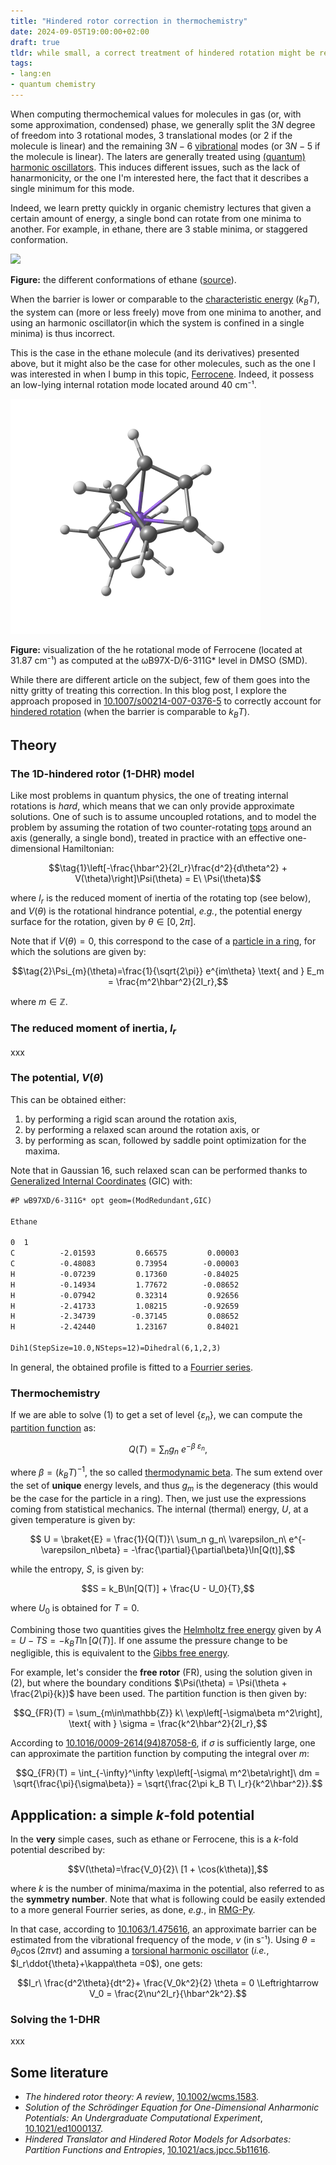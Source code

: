 ```yaml
---
title: "Hindered rotor correction in thermochemistry"
date: 2024-09-05T19:00:00+02:00
draft: true
tldr: while small, a correct treatment of hindered rotation might be required in some situations.
tags: 
- lang:en
- quantum chemistry
---
```


When computing thermochemical values for molecules in gas (or, with some approximation, condensed) phase, we generally split the $3N$ degree of freedom into 3 rotational modes, 3 translational modes (or 2 if the molecule is linear) and the remaining $3N-6$ [vibrational](https://en.wikipedia.org/wiki/Molecular_vibration) modes (or $3N-5$ if the molecule is linear).
The laters are generally treated using [(quantum) harmonic oscillators](https://en.wikipedia.org/wiki/Quantum_harmonic_oscillator).
This induces different issues, such as the lack of hanarmonicity, or the one I'm interested here, the fact that it describes a single minimum for this mode.

Indeed, we learn pretty quickly in organic chemistry lectures that given a certain amount of energy, a single bond can rotate from one minima to another.
For example, in ethane, there are 3 stable minima, or staggered conformation.

![](https://switkes.chemistry.ucsc.edu/teaching/CHEM1B/RotationalConformation/images/1.2_ethane.gif)

**Figure:** the different conformations of ethane ([source](https://switkes.chemistry.ucsc.edu/teaching/CHEM1B/RotationalConformation/Conformations_of_ethane.html)).

When the barrier is lower or comparable to the [characteristic energy](https://en.wikipedia.org/wiki/KT_(energy)) ($k_BT$), the system can (more or less freely) move from one minima to another, and using an harmonic oscillator(in which the system is confined in a single minima) is thus incorrect.

This is the case in the ethane molecule (and its derivatives) presented above, but it might also be the case for other molecules, such as the one I was interested in when I bump in this topic, [Ferrocene](https://en.wikipedia.org/wiki/Ferrocene).
Indeed, it possess an low-lying internal rotation mode located around 40 cm⁻¹.

![](vib_Fc.gif)

**Figure:** visualization of the he rotational mode of Ferrocene (located at 31.87 cm⁻¹) as computed at the ωB97X-D/6-311G* level in DMSO (SMD).

While there are different article on the subject, few of them goes into the nitty gritty of treating this correction.
In this blog post, I explore the approach proposed in [10.1007/s00214-007-0376-5](https://dx.doi.org/10.1007/s00214-007-0376-5) to correctly account for [hindered rotation](https://doi.org/10.1351/goldbook.F02520) (when the barrier is comparable to $k_BT$).

## Theory

### The 1D-hindered rotor (1-DHR) model

Like most problems in quantum physics, the one of treating internal rotations is *hard*, which means that we can only provide approximate solutions.
One of such is to assume uncoupled rotations, and to model the problem by assuming the rotation of two counter-rotating [tops](https://en.wikipedia.org/wiki/Spinning_top) around an axis (generally, a single bond), treated in practice with an effective one-dimensional Hamiltonian:

$$\tag{1}\left[-\frac{\hbar^2}{2I_r}\frac{d^2}{d\theta^2} + V(\theta)\right]\Psi(\theta)  = E\ \Psi(\theta)$$

where $I_r$ is the reduced moment of inertia of the rotating top (see below), and $V(\theta)$ is the rotational hindrance potential, *e.g.*, the potential energy surface for the rotation, given by $\theta\in[0,2\pi]$.

Note that if $V(\theta)=0$, this correspond to the case of a [particle in a ring](https://en.wikipedia.org/wiki/Particle_in_a_ring), for which the solutions are given by:

$$\tag{2}\Psi_{m}(\theta)=\frac{1}{\sqrt{2\pi}} e^{im\theta} \text{ and } E_m = \frac{m^2\hbar^2}{2I_r},$$

where $m\in\mathbb{Z}$.

### The reduced moment of inertia, $I_r$

xxx

### The potential, $V(\theta)$

This can be obtained either:

1. by performing a rigid scan around the rotation axis,
2. by performing a relaxed scan around the rotation axis, or
3. by performing as scan, followed by saddle point optimization for the maxima.

Note that in Gaussian 16, such relaxed scan can be performed thanks to [Generalized Internal Coordinates](https://gaussian.com/gic/) (GIC) with:

```txt
#P wB97XD/6-311G* opt geom=(ModRedundant,GIC)

Ethane

0  1
C          -2.01593         0.66575         0.00003
C          -0.48083         0.73954        -0.00003
H          -0.07239         0.17360        -0.84025
H          -0.14934         1.77672        -0.08652
H          -0.07942         0.32314         0.92656
H          -2.41733         1.08215        -0.92659
H          -2.34739        -0.37145         0.08652
H          -2.42440         1.23167         0.84021

Dih1(StepSize=10.0,NSteps=12)=Dihedral(6,1,2,3)
```

In general, the obtained profile is fitted to a [Fourrier series](https://en.wikipedia.org/wiki/Fourier_series).

### Thermochemistry

If we are able to solve (1) to get a set of level $\{\varepsilon_n\}$, we can compute the [partition function](https://en.wikipedia.org/wiki/Partition_function_(statistical_mechanics)#Canonical_partition_function) as:

$$Q(T) = \sum_n g_n\ e^{-\beta\ \varepsilon_n},$$

where $\beta = (k_BT)^{-1}$, the so called [thermodynamic beta](https://en.wikipedia.org/wiki/Thermodynamic_beta). 
The sum extend over the set of **unique** energy levels, and thus $g_m$ is the degeneracy (this would be the case for the particle in a ring).
Then, we just use the expressions coming from statistical mechanics.
The internal (thermal) energy, $U$, at a given temperature is given by:

$$ U = \braket{E} = \frac{1}{Q(T)}\ \sum_n g_n\ \varepsilon_n\ e^{-\varepsilon_n\beta}  = -\frac{\partial}{\partial\beta}\ln[Q(t)],$$

while the entropy, $S$, is given by:

$$S = k_B\ln[Q(T)] + \frac{U - U_0}{T},$$

where $U_0$ is obtained for $T=0$.

Combining those two quantities gives the [Helmholtz free energy](https://en.wikipedia.org/wiki/Helmholtz_free_energy) given by $A = U -TS = -k_BT\ln[Q(T)]$.
If one assume the pressure change to be negligible, this is equivalent to the [Gibbs free energy](https://en.wikipedia.org/wiki/Helmholtz_free_energy).

For example, let's consider the **free rotor** (FR), using the solution given in (2), but where the boundary conditions $\Psi(\theta) = \Psi(\theta + \frac{2\pi}{k})$ have been used. 
The partition function is then given by:

$$Q_{FR}(T) = \sum_{m\in\mathbb{Z}} k\ \exp\left[-\sigma\beta m^2\right], \text{ with } \sigma = \frac{k^2\hbar^2}{2I_r},$$

According to [10.1016/0009-2614(94)87058-6](https://dx.doi.org/10.1016/0009-2614(94)87058-6), if $\sigma$ is sufficiently large, one can approximate the partition function by computing the integral over $m$:

$$Q_{FR}(T) =  \int_{-\infty}^\infty \exp\left[-\sigma\ m^2\beta\right]\ dm = \sqrt{\frac{\pi}{\sigma\beta}} = \sqrt{\frac{2\pi k_B T\ I_r}{k^2\hbar^2}}.$$

## Appplication: a simple $k$-fold potential

In the **very** simple cases, such as ethane or Ferrocene, this is a $k$-fold potential described by:

$$V(\theta)=\frac{V_0}{2}\ [1 + \cos(k\theta)],$$

where $k$ is the number of minima/maxima in the potential, also referred to as the **symmetry number**.
Note that what is following could be easily extended to a more general Fourrier series, as done, *e.g.*, in [RMG-Py](https://github.com/ReactionMechanismGenerator/RMG-Py).

In that case, according to [10.1063/1.475616](https://dx.doi.org/10.1063/1.475616), an approximate barrier can be estimated from the vibrational frequency of the mode, $\nu$ (in s⁻¹).
Using $\theta = \theta_0\cos(2\pi\nu t)$ and assuming a [torsional harmonic oscillator](https://en.wikipedia.org/wiki/Torsion_spring#Torsional_harmonic_oscillators) (*i.e.*, $I_r\ddot{\theta}+\kappa\theta =0$), one gets:

$$I_r\ \frac{d^2\theta}{dt^2}+ \frac{V_0k^2}{2} \theta = 0 \Leftrightarrow V_0 = \frac{2\nu^2I_r}{\hbar^2k^2}.$$

### Solving the 1-DHR

xxx

## Some literature

+ *The hindered rotor theory: A review*, [10.1002/wcms.1583](https://doi.org/10.1002/wcms.1583).
+ *Solution of the Schrödinger Equation for One-Dimensional Anharmonic Potentials: An Undergraduate Computational Experiment*, [10.1021/ed1000137](https://dx.doi.org/10.1021/ed1000137).
+ *Hindered Translator and Hindered Rotor Models for Adsorbates: Partition Functions and Entropies*, [10.1021/acs.jpcc.5b11616](https://dx.doi.org/10.1021/acs.jpcc.5b11616).
